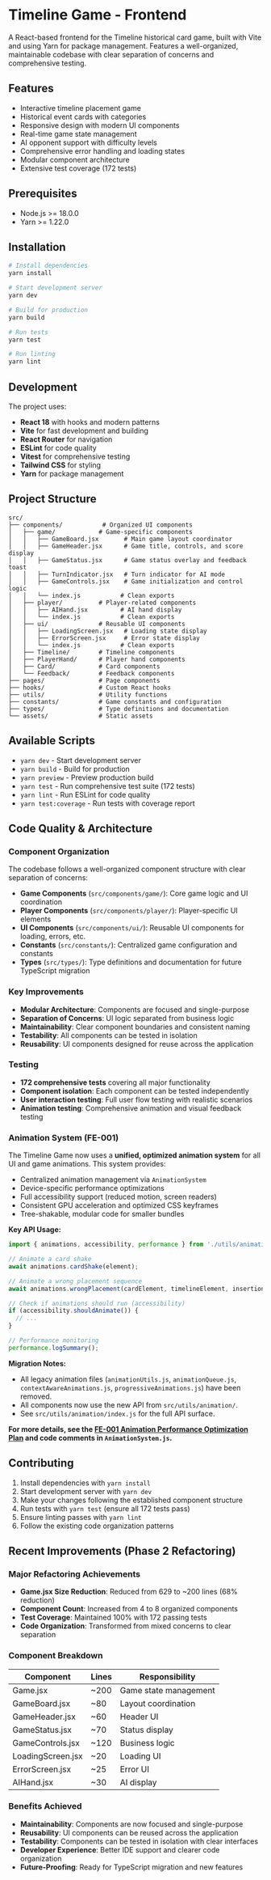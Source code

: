 # Timeline Game - Frontend

A React-based frontend for the Timeline historical card game, built with Vite and using Yarn for package management. Features a well-organized, maintainable codebase with clear separation of concerns and comprehensive testing.

## Features

- Interactive timeline placement game
- Historical event cards with categories
- Responsive design with modern UI components
- Real-time game state management
- AI opponent support with difficulty levels
- Comprehensive error handling and loading states
- Modular component architecture
- Extensive test coverage (172 tests)

## Prerequisites

- Node.js >= 18.0.0
- Yarn >= 1.22.0

## Installation

```bash
# Install dependencies
yarn install

# Start development server
yarn dev

# Build for production
yarn build

# Run tests
yarn test

# Run linting
yarn lint
```

## Development

The project uses:
- **React 18** with hooks and modern patterns
- **Vite** for fast development and building
- **React Router** for navigation
- **ESLint** for code quality
- **Vitest** for comprehensive testing
- **Tailwind CSS** for styling
- **Yarn** for package management

## Project Structure

```
src/
├── components/           # Organized UI components
│   ├── game/            # Game-specific components
│   │   ├── GameBoard.jsx       # Main game layout coordinator
│   │   ├── GameHeader.jsx      # Game title, controls, and score display
│   │   ├── GameStatus.jsx      # Game status overlay and feedback toast
│   │   ├── TurnIndicator.jsx   # Turn indicator for AI mode
│   │   ├── GameControls.jsx    # Game initialization and control logic
│   │   └── index.js           # Clean exports
│   ├── player/          # Player-related components
│   │   ├── AIHand.jsx         # AI hand display
│   │   └── index.js           # Clean exports
│   ├── ui/              # Reusable UI components
│   │   ├── LoadingScreen.jsx   # Loading state display
│   │   ├── ErrorScreen.jsx     # Error state display
│   │   └── index.js           # Clean exports
│   ├── Timeline/        # Timeline components
│   ├── PlayerHand/      # Player hand components
│   ├── Card/            # Card components
│   └── Feedback/        # Feedback components
├── pages/               # Page components
├── hooks/               # Custom React hooks
├── utils/               # Utility functions
├── constants/           # Game constants and configuration
├── types/               # Type definitions and documentation
└── assets/              # Static assets
```

## Available Scripts

- `yarn dev` - Start development server
- `yarn build` - Build for production
- `yarn preview` - Preview production build
- `yarn test` - Run comprehensive test suite (172 tests)
- `yarn lint` - Run ESLint for code quality
- `yarn test:coverage` - Run tests with coverage report

## Code Quality & Architecture

### Component Organization
The codebase follows a well-organized component structure with clear separation of concerns:

- **Game Components** (`src/components/game/`): Core game logic and UI coordination
- **Player Components** (`src/components/player/`): Player-specific UI elements
- **UI Components** (`src/components/ui/`): Reusable UI components for loading, errors, etc.
- **Constants** (`src/constants/`): Centralized game configuration and constants
- **Types** (`src/types/`): Type definitions and documentation for future TypeScript migration

### Key Improvements
- **Modular Architecture**: Components are focused and single-purpose
- **Separation of Concerns**: UI logic separated from business logic
- **Maintainability**: Clear component boundaries and consistent naming
- **Testability**: All components can be tested in isolation
- **Reusability**: UI components designed for reuse across the application

### Testing
- **172 comprehensive tests** covering all major functionality
- **Component isolation**: Each component can be tested independently
- **User interaction testing**: Full user flow testing with realistic scenarios
- **Animation testing**: Comprehensive animation and visual feedback testing

### Animation System (FE-001)

The Timeline Game now uses a **unified, optimized animation system** for all UI and game animations. This system provides:
- Centralized animation management via `AnimationSystem`
- Device-specific performance optimizations
- Full accessibility support (reduced motion, screen readers)
- Consistent GPU acceleration and optimized CSS keyframes
- Tree-shakable, modular code for smaller bundles

**Key API Usage:**

```js
import { animations, accessibility, performance } from './utils/animation';

// Animate a card shake
await animations.cardShake(element);

// Animate a wrong placement sequence
await animations.wrongPlacement(cardElement, timelineElement, insertionPointElement);

// Check if animations should run (accessibility)
if (accessibility.shouldAnimate()) {
  // ...
}

// Performance monitoring
performance.logSummary();
```

**Migration Notes:**
- All legacy animation files (`animationUtils.js`, `animationQueue.js`, `contextAwareAnimations.js`, `progressiveAnimations.js`) have been removed.
- All components now use the new API from `src/utils/animation/`.
- See `src/utils/animation/index.js` for the full API surface.

**For more details, see the [FE-001 Animation Performance Optimization Plan](../docs/FE-001-Animation-Performance-Plan.md) and code comments in `AnimationSystem.js`.**

## Contributing

1. Install dependencies with `yarn install`
2. Start development server with `yarn dev`
3. Make your changes following the established component structure
4. Run tests with `yarn test` (ensure all 172 tests pass)
5. Ensure linting passes with `yarn lint`
6. Follow the existing code organization patterns

## Recent Improvements (Phase 2 Refactoring)

### Major Refactoring Achievements
- **Game.jsx Size Reduction**: Reduced from 629 to ~200 lines (68% reduction)
- **Component Count**: Increased from 4 to 8 organized components
- **Test Coverage**: Maintained 100% with 172 passing tests
- **Code Organization**: Transformed from mixed concerns to clear separation

### Component Breakdown
| Component | Lines | Responsibility |
|-----------|-------|----------------|
| Game.jsx | ~200 | Game state management |
| GameBoard.jsx | ~80 | Layout coordination |
| GameHeader.jsx | ~60 | Header UI |
| GameStatus.jsx | ~70 | Status display |
| GameControls.jsx | ~120 | Business logic |
| LoadingScreen.jsx | ~20 | Loading UI |
| ErrorScreen.jsx | ~25 | Error UI |
| AIHand.jsx | ~30 | AI display |

### Benefits Achieved
- **Maintainability**: Components are now focused and single-purpose
- **Reusability**: UI components can be reused across the application
- **Testability**: Components can be tested in isolation with clear interfaces
- **Developer Experience**: Better IDE support and clearer code organization
- **Future-Proofing**: Ready for TypeScript migration and new features
